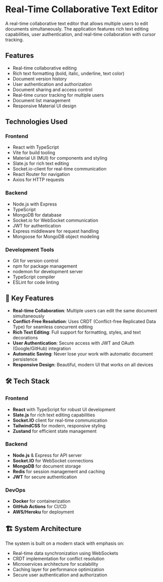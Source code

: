 # Real-Time Collaborative Text Editor

A real-time collaborative text editor that allows multiple users to edit documents simultaneously. The application features rich text editing capabilities, user authentication, and real-time collaboration with cursor tracking.

## Features

- Real-time collaborative editing
- Rich text formatting (bold, italic, underline, text color)
- Document version history
- User authentication and authorization
- Document sharing and access control
- Real-time cursor tracking for multiple users
- Document list management
- Responsive Material UI design

## Technologies Used

### Frontend
- React with TypeScript
- Vite for build tooling
- Material UI (MUI) for components and styling
- Slate.js for rich text editing
- Socket.io-client for real-time communication
- React Router for navigation
- Axios for HTTP requests

### Backend
- Node.js with Express
- TypeScript
- MongoDB for database
- Socket.io for WebSocket communication
- JWT for authentication
- Express middleware for request handling
- Mongoose for MongoDB object modeling

### Development Tools
- Git for version control
- npm for package management
- nodemon for development server
- TypeScript compiler
- ESLint for code linting

## 🌟 Key Features

- **Real-time Collaboration**: Multiple users can edit the same document simultaneously
- **Conflict-Free Resolution**: Uses CRDT (Conflict-free Replicated Data Type) for seamless concurrent editing
- **Rich Text Editing**: Full support for formatting, styles, and text decorations
- **User Authentication**: Secure access with JWT and OAuth (Google/GitHub) integration
- **Automatic Saving**: Never lose your work with automatic document persistence
- **Responsive Design**: Beautiful, modern UI that works on all devices

## 🛠️ Tech Stack

### Frontend
- **React** with TypeScript for robust UI development
- **Slate.js** for rich text editing capabilities
- **Socket.IO** client for real-time communication
- **TailwindCSS** for modern, responsive styling
- **Zustand** for efficient state management

### Backend
- **Node.js** & Express for API server
- **Socket.IO** for WebSocket connections
- **MongoDB** for document storage
- **Redis** for session management and caching
- **JWT** for secure authentication

### DevOps
- **Docker** for containerization
- **GitHub Actions** for CI/CD
- **AWS/Heroku** for deployment

## 🏗️ System Architecture

The system is built on a modern stack with emphasis on:
- Real-time data synchronization using WebSockets
- CRDT implementation for conflict resolution
- Microservices architecture for scalability
- Caching layer for performance optimization
- Secure user authentication and authorization




